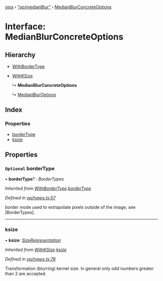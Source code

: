[ojos](../README.md) › ["op/medianBlur"](../modules/_op_medianblur_.md) › [MedianBlurConcreteOptions](_op_medianblur_.medianblurconcreteoptions.md)

# Interface: MedianBlurConcreteOptions

## Hierarchy

* [WithBorderType](_op_types_.withbordertype.md)

* [WithKSize](_op_types_.withksize.md)

  ↳ **MedianBlurConcreteOptions**

  ↳ [MedianBlurOptions](_op_medianblur_.medianbluroptions.md)

## Index

### Properties

* [borderType](_op_medianblur_.medianblurconcreteoptions.md#optional-bordertype)
* [ksize](_op_medianblur_.medianblurconcreteoptions.md#ksize)

## Properties

### `Optional` borderType

• **borderType**? : *BorderTypes*

*Inherited from [WithBorderType](_op_types_.withbordertype.md).[borderType](_op_types_.withbordertype.md#optional-bordertype)*

*Defined in [op/types.ts:57](https://github.com/cancerberoSgx/mirada/blob/3544b58/ojos/src/op/types.ts#L57)*

border mode used to extrapolate pixels outside of the image, see [BorderTypes].

___

###  ksize

• **ksize**: *[SizeRepresentation](../modules/_util_util_.md#sizerepresentation)*

*Inherited from [WithKSize](_op_types_.withksize.md).[ksize](_op_types_.withksize.md#ksize)*

*Defined in [op/types.ts:78](https://github.com/cancerberoSgx/mirada/blob/3544b58/ojos/src/op/types.ts#L78)*

Transformation (blurring) kernel size. In general only odd numbers greater than 2 are accepted.

